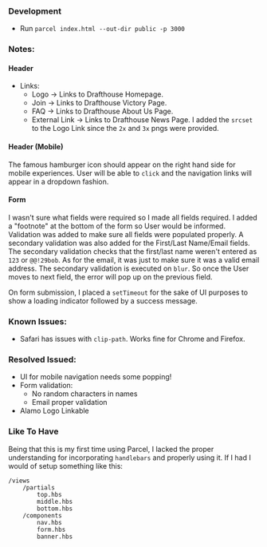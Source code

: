 ### Development
- Run `parcel index.html --out-dir public -p 3000`

### Notes:
#### Header
- Links:
    - Logo -> Links to Drafthouse Homepage.
    - Join -> Links to Drafthouse Victory Page.
    - FAQ -> Links to Drafthouse About Us Page.
    - External Link -> Links to Drafthouse News Page.
I added the `srcset` to the Logo Link since the `2x` and `3x` pngs were provided. 

#### Header (Mobile)
The famous hamburger icon should appear on the right hand side for mobile experiences. User will be able to `click` and the navigation links will appear in a dropdown fashion.

#### Form
I wasn't sure what fields were required so I made all fields required. I added a "footnote" at the bottom of the form so User would be informed.
Validation was added to make sure all fields were populated properly. A secondary validation was also added for the First/Last Name/Email fields. The secondary validation checks that the first/last name weren't entered as `123` or `@@!29bob`. As for the email, it was just to make sure it was a valid email address. The secondary validation is executed on `blur`. So once the User moves to next field, the error will pop up on the previous field.

On form submission, I placed a `setTimeout` for the sake of UI purposes to show a loading indicator followed by a success message.



### Known Issues:
 - Safari has issues with `clip-path`. Works fine for Chrome and Firefox. 

### Resolved Issued:
- UI for mobile navigation needs some popping!
- Form validation:
    - No random characters in names
    - Email proper validation
 - Alamo Logo Linkable

### Like To Have
Being that this is my first time using Parcel, I lacked the proper understanding for incorporating `handlebars` and properly using it. If I had I would of setup something like this:

```
/views
    /partials
        top.hbs
        middle.hbs
        bottom.hbs
    /components
        nav.hbs
        form.hbs
        banner.hbs
```

